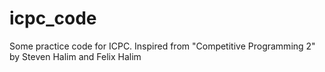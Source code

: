 icpc_code
=========
Some practice code for ICPC. Inspired from "Competitive Programming 2" by Steven Halim and Felix Halim
